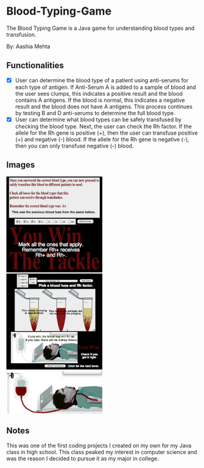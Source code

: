# Blood-Typing-Game
The Blood Typing Game is a Java game for understanding blood types and transfusion.

By: Aashia Mehta

## Functionalities
- [x] User can determine the blood type of a patient using anti-serums for each type of antigen. If Anti-Serum A is added to a sample of blood and the user sees clumps, this indicates a positive result and the blood contains A antigens. If the blood is normal, this indicates a negative result and the blood does not have A antigens. This process continues by testing B and D anti-serums to determine the full blood type.
- [x] User can determine what blood types can be safely transfused by checking the blood type. Next, the user can check the Rh factor. If the allele for the Rh gene is positive (+), then the user can transfuse positive (+) and negative (-) blood. If the allele for the Rh gene is negative (-), then you can only transfuse negative (-) blood.

## Images
<img src='BloodTransfusingInstructions.jpg' width="50%" height="50%"/>
<img src='BloodTypingInstructions.jpg' width="50%" height="50%"/>
<img src='ThirdWin.jpg' width="50%" height="50%"/>

## Notes
This was one of the first coding projects I created on my own for my Java class in high school. This class peaked my interest in computer science and was the reason I decided to pursue it as my major in college.
